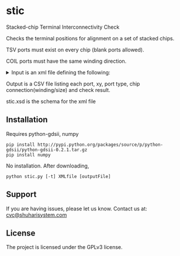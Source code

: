 # stic

Stacked-chip Terminal Interconnectivity Check

Checks the terminal positions for alignment on a set of stacked chips.

TSV ports must exist on every chip (blank ports allowed).

COIL ports must have the same winding direction.

<details>
<summary>Input is an xml file defining the following:</summary>
  
+ top CDL subckt name
+ top CDL file name
+ output user units (um/nm)
+ offset tolerance in user units
+ each chip has the following
  - instance name in top CDL subckt
  - subcircuit name in CDL file (default from top CDL)
  - CDL file name (default top CDL)
  - top GDSII structure name
  - GDSII file name
  - text file for port definitions (optional)
  - orientation of chip (R0, R90, R180, R270, MX, MXR90, MY, MYR90)
  - x, y offset of origin (0.0001 increments)
  - shrink percentage (default 1.0, 0.001 increments)
  - port definitions (recognition layers)
    - port type (TSV/COIL)
    - layer number
    - datatype number
    - port cell names
    - top port text (optional)
      - text layer
      - texttype number
</details>
      
Output is a CSV file listing each port, xy, port type, chip connection(winding/size) and check result.
    
stic.xsd is the schema for the xml file

Installation
------------

Requires python-gdsii, numpy

    pip install http://pypi.python.org/packages/source/p/python-gdsii/python-gdsii-0.2.1.tar.gz
    pip install numpy

No installation. After downloading, 

    python stic.py [-t] XMLfile [outputFile]

Support
-------

If you are having issues, please let us know.
Contact us at: cvc@shuharisystem.com

License
-------

The project is licensed under the GPLv3 license.

